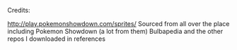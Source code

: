 Credits:

http://play.pokemonshowdown.com/sprites/
Sourced from all over the place including Pokemon Showdown (a lot from them) Bulbapedia and the other repos I downloaded in references